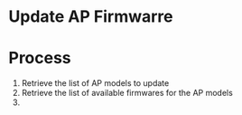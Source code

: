 # Update AP Firmwarre

# Process
1. Retrieve the list of AP models to update
2. Retrieve the list of available firmwares for the AP models
3. 